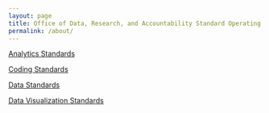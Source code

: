 ```yaml
---
layout: page
title: Office of Data, Research, and Accountability Standard Operating Procedures
permalink: /about/
---
```


<a name="about"></a>

[Analytics Standards](../analyticsStandards)

[Coding Standards](../codingStandards)

[Data Standards](../dataStandards)

[Data Visualization Standards](../visualizationStandards)


